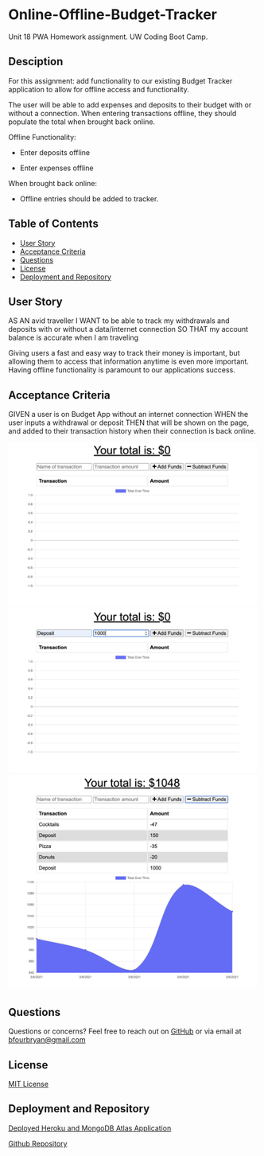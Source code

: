 # Online-Offline-Budget-Tracker
Unit 18 PWA Homework assignment. UW Coding Boot Camp.

## Desciption
For this assignment: add functionality to our existing Budget Tracker application to allow for offline access and functionality.

The user will be able to add expenses and deposits to their budget with or without a connection. When entering transactions offline, they should populate the total when brought back online.

Offline Functionality:

  * Enter deposits offline

  * Enter expenses offline

When brought back online:

  * Offline entries should be added to tracker.

## Table of Contents
  * [User Story](#user-story)
  * [Acceptance Criteria](#acceptance-criteria)
  * [Questions](#questions)
  * [License](#license)
  * [Deployment and Repository](#deployment-and-repository)


## User Story
AS AN avid traveller
I WANT to be able to track my withdrawals and deposits with or without a data/internet connection
SO THAT my account balance is accurate when I am traveling

Giving users a fast and easy way to track their money is important, but allowing them to access that information anytime is even more important. Having offline functionality is paramount to our applications success.


## Acceptance Criteria
GIVEN a user is on Budget App without an internet connection
WHEN the user inputs a withdrawal or deposit
THEN that will be shown on the page, and added to their transaction history when their connection is back online.



<img src="assets/Budget-SS-1.png" width="500">
<img src="assets/Budget-SS-2.png" width="500">
<img src="assets/Budget-SS-3.png" width="500">



## Questions 
Questions or concerns? Feel free to reach out on [GitHub](https://github.com/bfourGitHub) or via email at <bfourbryan@gmail.com>


## License

[MIT License](./LICENSE)


## Deployment and Repository

[Deployed Heroku and MongoDB Atlas Application](https://on-off-line-budget-tracker.herokuapp.com/)

[Github Repository](https://github.com/bfourGitHub/Online-Offline-Budget-Tracker)